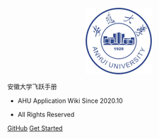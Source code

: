 <p align="center">
  <a href="https://xiaohai99.github.io/ahuf">
    <img alt="AHU" src="_media/ahu_logo.jpg" height="150">
  </a>
</p>

<middle>安徽大学飞跃手册</middle>

- AHU Application Wiki Since 2020.10

- All Rights Reserved

[GitHub](https://github.com/xiaohai99/ahuf)
[Get Started](https://xiaohai99.github.io/ahuf/#/?id=安大飞跃)
